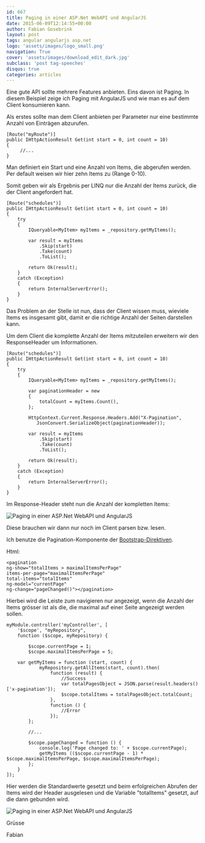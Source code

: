 ```yaml
---
id: 667
title: Paging in einer ASP.Net WebAPI und AngularJS
date: 2015-06-09T12:14:55+00:00
author: Fabian Gosebrink
layout: post
tags: angular angularjs asp.net 
logo: 'assets/images/logo_small.png'
navigation: True
cover: 'assets/images/download_edit_dark.jpg'
subclass: 'post tag-speeches'
disqus: true
categories: articles
---
```


Eine gute API sollte mehrere Features anbieten. Eins davon ist Paging. In diesem Beispiel zeige ich Paging mit AngularJS und wie man es auf dem Client konsumieren kann.

Als erstes sollte man dem Client anbieten per Parameter nur eine bestimmte Anzahl von Einträgen abzurufen.

<pre><code class="cs">[Route("myRoute")]
public IHttpActionResult Get(int start = 0, int count = 10)
{
     //...
}</code></pre>

Man definiert ein Start und eine Anzahl von Items, die abgerufen werden. Per default weisen wir hier zehn Items zu (Range 0-10).

Somit geben wir als Ergebnis per LINQ nur die Anzahl der Items zurück, die der Client angefordert hat.

<pre><code class="xml">[Route("schedules")]
public IHttpActionResult Get(int start = 0, int count = 10)
{
	try
	{
		IQueryable&lt;MyItem&gt; myItems = _repository.getMyItems();

		var result = myItems
			.Skip(start)
			.Take(count)
			.ToList();

		return Ok(result);
	}
	catch (Exception)
	{
		return InternalServerError();
	}
}</code></pre>

Das Problem an der Stelle ist nun, dass der Client wissen muss, wieviele Items es insgesamt gibt, damit er die richtige Anzahl der Seiten darstellen kann.

Um dem Client die komplette Anzahl der Items mitzuteilen erweitern wir den ResponseHeader um Informationen.

<pre><code class="xml">[Route("schedules")]
public IHttpActionResult Get(int start = 0, int count = 10)
{
	try
	{
		IQueryable&lt;MyItem&gt; myItems = _repository.getMyItems();
	
		var paginationHeader = new
		{
			totalCount = myItems.Count(),
		};

		HttpContext.Current.Response.Headers.Add("X-Pagination",
		   JsonConvert.SerializeObject(paginationHeader));

		var result = myItems
			.Skip(start)
			.Take(count)
			.ToList();

		return Ok(result);
	}
	catch (Exception)
	{
		return InternalServerError();
	}
}</code></pre>

Im Response-Header steht nun die Anzahl der kompletten Items:

![Paging in einer ASP.Net WebAPI und AngularJS]({{site.baseurl}}assets/articles/2015-06-09/80b7bcb0-d187-44ea-8d36-4bce4da4ab3a.png)

Diese brauchen wir dann nur noch im Client parsen bzw. lesen.

Ich benutze die Pagination-Komponente der [Bootstrap-Direktiven](https://angular-ui.github.io/bootstrap/#/pagination).

Html:

<pre><code class="xml">&lt;pagination 
ng-show="totalItems &gt; maximalItemsPerPage" 
items-per-page="maximalItemsPerPage" 
total-items="totalItems" 
ng-model="currentPage" 
ng-change="pageChanged()"&gt;&lt;/pagination&gt;</code></pre>

Hierbei wird die Leiste zum navigieren nur angezeigt, wenn die Anzahl der Items grösser ist als die, die maximal auf einer Seite angezeigt werden sollen.

<pre><code class="javascript">myModule.controller('myController', [
    '$scope', "myRepository",
    function ($scope, myRepository) {

        $scope.currentPage = 1;
        $scope.maximalItemsPerPage = 5;

	var getMyItems = function (start, count) {
            myRepository.getAllItems(start, count).then(
                function (result) {
                    //Success
                    var totalPagesObject = JSON.parse(result.headers()['x-pagination']);
                    $scope.totalItems = totalPagesObject.totalCount;
                },
                function () {
                    //Error
                });
        };

		//...
     
        $scope.pageChanged = function () {
            console.log('Page changed to: ' + $scope.currentPage);
            getMyItems (($scope.currentPage - 1) * $scope.maximalItemsPerPage, $scope.maximalItemsPerPage);
        };
    }
]);
</code></pre>

Hier werden die Standardwerte gesetzt und beim erfolgreichen Abrufen der Items wird der Header ausgelesen und die Variable "totalItems" gesetzt, auf die dann gebunden wird.

![Paging in einer ASP.Net WebAPI und AngularJS]({{site.baseurl}}assets/articles/2015-06-09/308ca04c-abb0-4292-ae94-45693b5f4832.png)

Grüsse

Fabian
